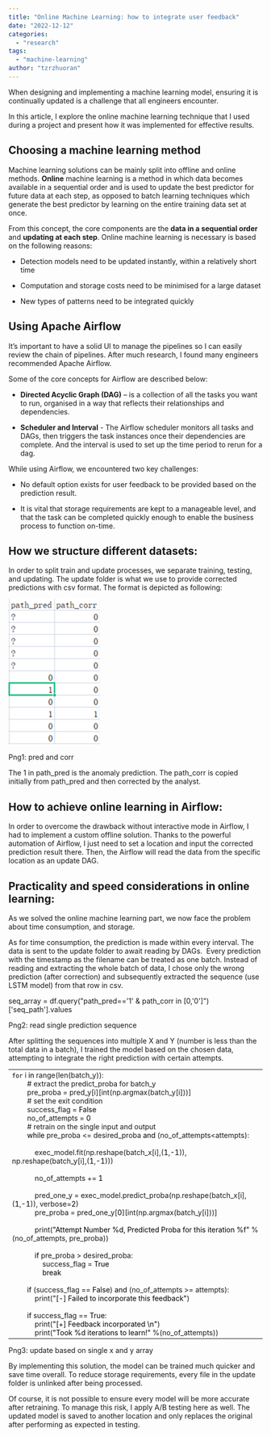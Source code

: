 ```yaml
---
title: "Online Machine Learning: how to integrate user feedback"
date: "2022-12-12"
categories: 
  - "research"
tags: 
  - "machine-learning"
author: "tzrzhuoran"
---
```


When designing and implementing a machine learning model, ensuring it is continually updated is a challenge that all engineers encounter. 

In this article, I explore the online machine learning technique that I used during a project and present how it was implemented for effective results.

## **Choosing a machine learning method**

Machine learning solutions can be mainly split into offline and online methods. **Online** machine learning is a method in which data becomes available in a sequential order and is used to update the best predictor for future data at each step, as opposed to batch learning techniques which generate the best predictor by learning on the entire training data set at once. 

From this concept, the core components are the **data in a sequential order** and **updating at each step**. Online machine learning is necessary is based on the following reasons:

- Detection models need to be updated instantly, within a relatively short time

- Computation and storage costs need to be minimised for a large dataset

- New types of patterns need to be integrated quickly

## **Using Apache Airflow**

It’s important to have a solid UI to manage the pipelines so I can easily review the chain of pipelines. After much research, I found many engineers recommended Apache Airflow. 

Some of the core concepts for Airflow are described below:

- **Directed Acyclic Graph (DAG)** – is a collection of all the tasks you want to run, organised in a way that reflects their relationships and dependencies.

- **Scheduler and Interval** - The Airflow scheduler monitors all tasks and DAGs, then triggers the task instances once their dependencies are complete. And the interval is used to set up the time period to rerun for a dag.

While using Airflow, we encountered two key challenges: 

- No default option exists for user feedback to be provided based on the prediction result. 

- It is vital that storage requirements are kept to a manageable level, and that the task can be completed quickly enough to enable the business process to function on-time.

## **How we structure different datasets**:

In order to split train and update processes, we separate training, testing, and updating. The update folder is what we use to provide corrected predictions with csv format. The format is depicted as following:

![Pred and Corr](images/Picture.png)

Png1: pred and corr

The 1 in path\_pred is the anomaly prediction. The path\_corr is copied initially from path\_pred and then corrected by the analyst.

## **How to achieve online learning in Airflow**:

In order to overcome the drawback without interactive mode in Airflow, I had to implement a custom offline solution. Thanks to the powerful automation of Airflow, I just need to set a location and input the corrected prediction result there. Then, the Airflow will read the data from the specific location as an update DAG.

## **Practicality and speed considerations in online learning**:

As we solved the online machine learning part, we now face the problem about time consumption, and storage. 

As for time consumption, the prediction is made within every interval. The data is sent to the update folder to await reading by DAGs.  Every prediction with the timestamp as the filename can be treated as one batch. Instead of reading and extracting the whole batch of data, I chose only the wrong prediction (after correction) and subsequently extracted the sequence (use LSTM model) from that row in csv. 

seq\_array = df.query("path\_pred=='1' & path\_corr in \[0,'0'\]")\['seq\_path'\].values

Png2: read single prediction sequence

After splitting the sequences into multiple X and Y (number is less than the total data in a batch), I trained the model based on the chosen data, attempting to integrate the right prediction with certain attempts. 

<table class="has-white-background-color has-background"><tbody><tr><td><code><mark style="background-color:rgba(0, 0, 0, 0)" class="has-inline-color has-luminous-vivid-amber-color">for</mark></code> i <mark style="background-color:rgba(0, 0, 0, 0)" class="has-inline-color has-luminous-vivid-amber-color">in </mark>range(len(batch_y)):<br>&nbsp; &nbsp; &nbsp; &nbsp; # extract the predict_proba for batch_y<br>&nbsp; &nbsp; &nbsp; &nbsp; pre_proba = pred_y[i][int(np.argmax(batch_y[i]))]<br>&nbsp; &nbsp; &nbsp; &nbsp; # set the exit condition<br>&nbsp; &nbsp; &nbsp; &nbsp; success_flag = <mark style="background-color:rgba(0, 0, 0, 0)" class="has-inline-color has-luminous-vivid-amber-color">False</mark><br>&nbsp; &nbsp; &nbsp; &nbsp; no_of_attempts =<mark style="background-color:rgba(0, 0, 0, 0)" class="has-inline-color has-pale-pink-color"> 0</mark><br>&nbsp; &nbsp; &nbsp; &nbsp; # retrain on the single input and output<br>&nbsp; &nbsp; &nbsp; <mark style="background-color:rgba(0, 0, 0, 0)" class="has-inline-color has-luminous-vivid-amber-color">&nbsp; while</mark> pre_proba &lt;= desired_proba <mark style="background-color:rgba(0, 0, 0, 0)" class="has-inline-color has-luminous-vivid-amber-color">and</mark> (no_of_attempts&lt;attempts):<br>&nbsp; &nbsp; &nbsp; &nbsp; &nbsp; &nbsp; &nbsp; &nbsp; &nbsp; &nbsp; &nbsp;<br>&nbsp; &nbsp; &nbsp; &nbsp; &nbsp; &nbsp; exec_model.fit(np.reshape(batch_x[i],(<mark style="background-color:rgba(0, 0, 0, 0)" class="has-inline-color has-pale-pink-color">1</mark>,<mark style="background-color:rgba(0, 0, 0, 0)" class="has-inline-color has-pale-pink-color">-1</mark>)), np.reshape(batch_y[i],(<mark style="background-color:rgba(0, 0, 0, 0)" class="has-inline-color has-pale-pink-color">1</mark>,<mark style="background-color:rgba(0, 0, 0, 0)" class="has-inline-color has-pale-pink-color">-1</mark>)))<br>&nbsp; &nbsp; &nbsp; &nbsp; &nbsp; &nbsp;<br>&nbsp; &nbsp; &nbsp; &nbsp; &nbsp; &nbsp; no_of_attempts +=<mark style="background-color:rgba(0, 0, 0, 0)" class="has-inline-color has-pale-pink-color"> 1</mark><br><br>&nbsp; &nbsp; &nbsp; &nbsp; &nbsp; &nbsp; pred_one_y = exec_model.predict_proba(np.reshape(batch_x[i],(<mark style="background-color:rgba(0, 0, 0, 0)" class="has-inline-color has-pale-pink-color">1</mark>,<mark style="background-color:rgba(0, 0, 0, 0)" class="has-inline-color has-pale-pink-color">-1</mark>)), verbose=<mark style="background-color:rgba(0, 0, 0, 0)" class="has-inline-color has-pale-pink-color">2</mark>)<br>&nbsp; &nbsp; &nbsp; &nbsp; &nbsp; &nbsp; pre_proba = pred_one_y[<mark style="background-color:rgba(0, 0, 0, 0)" class="has-inline-color has-pale-pink-color">0</mark>][int(np.argmax(batch_y[i]))]<br>&nbsp; &nbsp; &nbsp; &nbsp; &nbsp; &nbsp;<br>&nbsp; &nbsp; &nbsp; &nbsp; &nbsp; &nbsp; print(<mark style="background-color:rgba(0, 0, 0, 0)" class="has-inline-color has-vivid-green-cyan-color">"Attempt Number %d, Predicted Proba for this iteration %f"</mark> %(no_of_attempts, pre_proba))<br><br>&nbsp; &nbsp; &nbsp; &nbsp; &nbsp; &nbsp;<mark style="background-color:rgba(0, 0, 0, 0)" class="has-inline-color has-luminous-vivid-amber-color"> if</mark> pre_proba &gt; desired_proba:<br>&nbsp; &nbsp; &nbsp; &nbsp; &nbsp; &nbsp; &nbsp; &nbsp; success_flag = <mark style="background-color:rgba(0, 0, 0, 0)" class="has-inline-color has-luminous-vivid-amber-color">True<br>&nbsp; &nbsp; &nbsp; &nbsp; &nbsp; &nbsp; &nbsp; &nbsp; break</mark><br><br>&nbsp; &nbsp; &nbsp; &nbsp;<mark style="background-color:rgba(0, 0, 0, 0)" class="has-inline-color has-luminous-vivid-amber-color"> if</mark> (success_flag ==<mark style="background-color:rgba(0, 0, 0, 0)" class="has-inline-color has-luminous-vivid-amber-color"> False</mark>)<mark style="background-color:rgba(0, 0, 0, 0)" class="has-inline-color has-luminous-vivid-amber-color"> and</mark> (no_of_attempts &gt;= attempts):<br>&nbsp; &nbsp; &nbsp; &nbsp; &nbsp; &nbsp; print("<mark style="background-color:rgba(0, 0, 0, 0)" class="has-inline-color has-vivid-green-cyan-color">[-] Failed to incorporate this feedback"</mark>)<br><br><mark style="background-color:rgba(0, 0, 0, 0)" class="has-inline-color has-luminous-vivid-amber-color">&nbsp; &nbsp; &nbsp; &nbsp; if</mark> success_flag == <mark style="background-color:rgba(0, 0, 0, 0)" class="has-inline-color has-luminous-vivid-amber-color">True</mark>:<br>&nbsp; &nbsp; &nbsp; &nbsp; &nbsp; &nbsp; print(<mark style="background-color:rgba(0, 0, 0, 0)" class="has-inline-color has-vivid-green-cyan-color">"[+] Feedback incorporated \n"</mark>)<br>&nbsp; &nbsp; &nbsp; &nbsp; &nbsp; &nbsp; print(<mark style="background-color:rgba(0, 0, 0, 0)" class="has-inline-color has-vivid-green-cyan-color">"Took %d iterations to learn!"</mark> %(no_of_attempts))</td></tr></tbody></table>

Png3: update based on single x and y array

By implementing this solution, the model can be trained much quicker and save time overall. To reduce storage requirements, every file in the update folder is unlinked after being processed. 

Of course, it is not possible to ensure every model will be more accurate after retraining. To manage this risk, I apply A/B testing here as well. The updated model is saved to another location and only replaces the original after performing as expected in testing.
